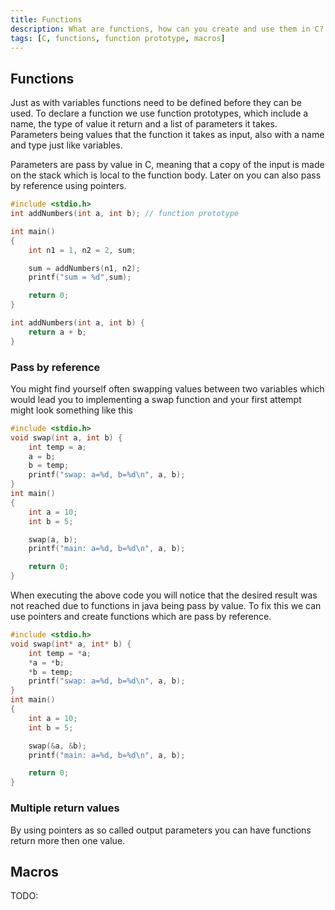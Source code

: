 ```yaml
---
title: Functions
description: What are functions, how can you create and use them in C?
tags: [C, functions, function prototype, macros]
---
```


## Functions

Just as with variables functions need to be defined before they can be used. To declare a function we use function prototypes, which include a name, the type of value it return and a list of parameters it takes. Parameters being values that the function it takes as input, also with a name and type just like variables.

Parameters are pass by value in C, meaning that a copy of the input is made on the stack which is local to the function body. Later on you can also pass by reference using pointers.

```c
#include <stdio.h>
int addNumbers(int a, int b); // function prototype

int main()
{
    int n1 = 1, n2 = 2, sum;

    sum = addNumbers(n1, n2);
    printf("sum = %d",sum);

    return 0;
}

int addNumbers(int a, int b) {
    return a + b;
}

```

### Pass by reference

You might find yourself often swapping values between two variables which would lead you to implementing a swap function and your first attempt might look something like this

```c
#include <stdio.h>
void swap(int a, int b) {
    int temp = a;
    a = b;
    b = temp;
    printf("swap: a=%d, b=%d\n", a, b);
}
int main()
{
    int a = 10;
    int b = 5;

    swap(a, b);
    printf("main: a=%d, b=%d\n", a, b);

    return 0;
}
```

When executing the above code you will notice that the desired result was not reached due to functions in java being pass by value. To fix this we can use pointers and create functions which are pass by reference.

```c
#include <stdio.h>
void swap(int* a, int* b) {
    int temp = *a;
    *a = *b;
    *b = temp;
    printf("swap: a=%d, b=%d\n", a, b);
}
int main()
{
    int a = 10;
    int b = 5;

    swap(&a, &b);
    printf("main: a=%d, b=%d\n", a, b);

    return 0;
}
```

### Multiple return values

By using pointers as so called output parameters you can have functions return more then one value.

## Macros

TODO:
